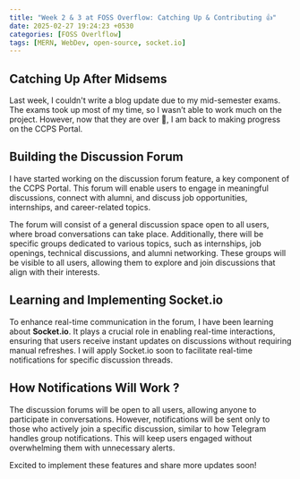 ```yaml
---
title: "Week 2 & 3 at FOSS Overflow: Catching Up & Contributing 👍"
date: 2025-02-27 19:24:23 +0530
categories: [FOSS Overlflow]
tags: [MERN, WebDev, open-source, socket.io]
---
```


## Catching Up After Midsems
Last week, I couldn't write a blog update due to my mid-semester exams. The exams took up most of my time, so I wasn’t able to work much on the project. However, now that they are over 💪, I am back to making progress on the CCPS Portal.

## Building the Discussion Forum
I have started working on the discussion forum feature, a key component of the CCPS Portal. This forum will enable users to engage in meaningful discussions, connect with alumni, and discuss job opportunities, internships, and career-related topics.

The forum will consist of a general discussion space open to all users, where broad conversations can take place. Additionally, there will be specific groups dedicated to various topics, such as internships, job openings, technical discussions, and alumni networking. These groups will be visible to all users, allowing them to explore and join discussions that align with their interests.

## Learning and Implementing Socket.io
To enhance real-time communication in the forum, I have been learning about **Socket.io**. It plays a crucial role in enabling real-time interactions, ensuring that users receive instant updates on discussions without requiring manual refreshes. I will apply Socket.io soon to facilitate real-time notifications for specific discussion threads.

## How Notifications Will Work ?
The discussion forums will be open to all users, allowing anyone to participate in conversations. However, notifications will be sent only to those who actively join a specific discussion, similar to how Telegram handles group notifications. This will keep users engaged without overwhelming them with unnecessary alerts.

Excited to implement these features and share more updates soon!